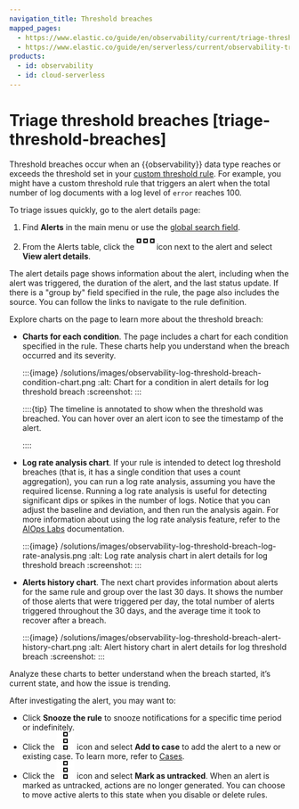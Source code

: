 ```yaml
---
navigation_title: Threshold breaches
mapped_pages:
  - https://www.elastic.co/guide/en/observability/current/triage-threshold-breaches.html
  - https://www.elastic.co/guide/en/serverless/current/observability-triage-threshold-breaches.html
products:
  - id: observability
  - id: cloud-serverless
---
```


# Triage threshold breaches [triage-threshold-breaches]


Threshold breaches occur when an {{observability}} data type reaches or exceeds the threshold set in your [custom threshold rule](/solutions/observability/incident-management/create-custom-threshold-rule.md). For example, you might have a custom threshold rule that triggers an alert when the total number of log documents with a log level of `error` reaches 100.

To triage issues quickly, go to the alert details page:

1. Find **Alerts** in the main menu or use the [global search field](/explore-analyze/find-and-organize/find-apps-and-objects.md).
2. From the Alerts table, click the ![More actions](/solutions/images/observability-boxesHorizontal.svg "") icon next to the alert and select **View alert details**.

The alert details page shows information about the alert, including when the alert was triggered, the duration of the alert, and the last status update. If there is a "group by" field specified in the rule, the page also includes the source. You can follow the links to navigate to the rule definition.

Explore charts on the page to learn more about the threshold breach:

* **Charts for each condition**. The page includes a chart for each condition specified in the rule. These charts help you understand when the breach occurred and its severity.

    :::{image} /solutions/images/observability-log-threshold-breach-condition-chart.png
    :alt: Chart for a condition in alert details for log threshold breach
    :screenshot:
    :::

    ::::{tip}
    The timeline is annotated to show when the threshold was breached. You can hover over an alert icon to see the timestamp of the alert.

    ::::

* **Log rate analysis chart**. If your rule is intended to detect log threshold breaches (that is, it has a single condition that uses a count aggregation), you can run a log rate analysis, assuming you have the required license. Running a log rate analysis is useful for detecting significant dips or spikes in the number of logs. Notice that you can adjust the baseline and deviation, and then run the analysis again. For more information about using the log rate analysis feature, refer to the [AIOps Labs](/explore-analyze/machine-learning/machine-learning-in-kibana/xpack-ml-aiops.md#log-rate-analysis) documentation.

    :::{image} /solutions/images/observability-log-threshold-breach-log-rate-analysis.png
    :alt: Log rate analysis chart in alert details for log threshold breach
    :screenshot:
    :::

* **Alerts history chart**. The next chart provides information about alerts for the same rule and group over the last 30 days. It shows the number of those alerts that were triggered per day, the total number of alerts triggered throughout the 30 days, and the average time it took to recover after a breach.

    :::{image} /solutions/images/observability-log-threshold-breach-alert-history-chart.png
    :alt: Alert history chart in alert details for log threshold breach
    :screenshot:
    :::


Analyze these charts to better understand when the breach started, it’s current state, and how the issue is trending.

After investigating the alert, you may want to:

* Click **Snooze the rule** to snooze notifications for a specific time period or indefinitely.
* Click the ![Actions](/solutions/images/observability-boxesVertical.svg "") icon and select **Add to case** to add the alert to a new or existing case. To learn more, refer to [Cases](/solutions/observability/incident-management/cases.md).
* Click the ![Actions](/solutions/images/observability-boxesVertical.svg "") icon and select **Mark as untracked**. When an alert is marked as untracked, actions are no longer generated. You can choose to move active alerts to this state when you disable or delete rules.